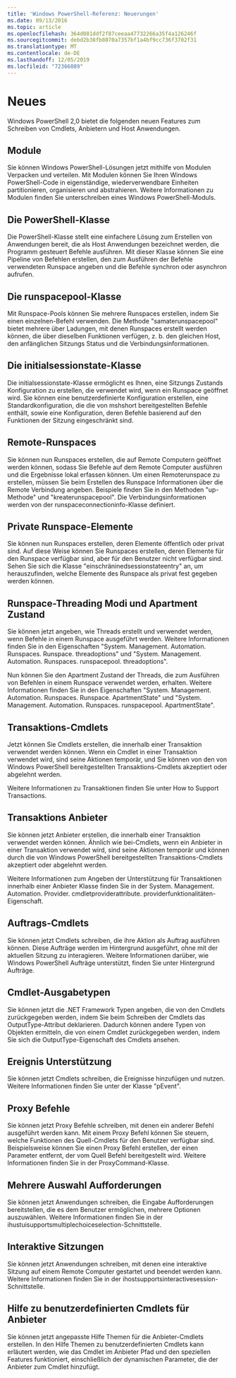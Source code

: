 ```yaml
---
title: 'Windows PowerShell-Referenz: Neuerungen'
ms.date: 09/13/2016
ms.topic: article
ms.openlocfilehash: 364d081ddf2f87ceeaa47732266a35f4a126246f
ms.sourcegitcommit: debd2b38fb8070a7357bf1a4bf9cc736f3702f31
ms.translationtype: MT
ms.contentlocale: de-DE
ms.lasthandoff: 12/05/2019
ms.locfileid: "72366089"
---
```

# <a name="whats-new"></a>Neues

Windows PowerShell 2,0 bietet die folgenden neuen Features zum Schreiben von Cmdlets, Anbietern und Host Anwendungen.

## <a name="modules"></a>Module

Sie können Windows PowerShell-Lösungen jetzt mithilfe von Modulen Verpacken und verteilen. Mit Modulen können Sie Ihren Windows PowerShell-Code in eigenständige, wiederverwendbare Einheiten partitionieren, organisieren und abstrahieren. Weitere Informationen zu Modulen finden Sie unterschreiben eines Windows PowerShell-Moduls.

## <a name="the-powershell-class"></a>Die PowerShell-Klasse

Die PowerShell-Klasse stellt eine einfachere Lösung zum Erstellen von Anwendungen bereit, die als Host Anwendungen bezeichnet werden, die Programm gesteuert Befehle ausführen. Mit dieser Klasse können Sie eine Pipeline von Befehlen erstellen, den zum Ausführen der Befehle verwendeten Runspace angeben und die Befehle synchron oder asynchron aufrufen.

## <a name="the-runspacepool-class"></a>Die runspacepool-Klasse

Mit Runspace-Pools können Sie mehrere Runspaces erstellen, indem Sie einen einzelnen-Befehl verwenden. Die Methode "samaterunspacepool" bietet mehrere über Ladungen, mit denen Runspaces erstellt werden können, die über dieselben Funktionen verfügen, z. b. den gleichen Host, den anfänglichen Sitzungs Status und die Verbindungsinformationen.

## <a name="the-initialsessionstate-class"></a>Die initialsessionstate-Klasse

Die initialsessionstate-Klasse ermöglicht es Ihnen, eine Sitzungs Zustands Konfiguration zu erstellen, die verwendet wird, wenn ein Runspace geöffnet wird. Sie können eine benutzerdefinierte Konfiguration erstellen, eine Standardkonfiguration, die die von mshshort bereitgestellten Befehle enthält, sowie eine Konfiguration, deren Befehle basierend auf den Funktionen der Sitzung eingeschränkt sind.

## <a name="remote-runspaces"></a>Remote-Runspaces

Sie können nun Runspaces erstellen, die auf Remote Computern geöffnet werden können, sodass Sie Befehle auf dem Remote Computer ausführen und die Ergebnisse lokal erfassen können. Um einen Remoterunspace zu erstellen, müssen Sie beim Erstellen des Runspace Informationen über die Remote Verbindung angeben. Beispiele finden Sie in den Methoden "up-Methode" und "kreaterunspacepool". Die Verbindungsinformationen werden von der runspaceconnectioninfo-Klasse definiert.

## <a name="private-runspace-elements"></a>Private Runspace-Elemente

Sie können nun Runspaces erstellen, deren Elemente öffentlich oder privat sind. Auf diese Weise können Sie Runspaces erstellen, deren Elemente für den Runspace verfügbar sind, aber für den Benutzer nicht verfügbar sind. Sehen Sie sich die Klasse "einschräninedsessionstateentry" an, um herauszufinden, welche Elemente des Runspace als privat fest gegeben werden können.

## <a name="runspace-threading-modes-and-apartment-state"></a>Runspace-Threading Modi und Apartment Zustand

Sie können jetzt angeben, wie Threads erstellt und verwendet werden, wenn Befehle in einem Runspace ausgeführt werden. Weitere Informationen finden Sie in den Eigenschaften "System. Management. Automation. Runspaces. Runspace. threadoptions" und "System. Management. Automation. Runspaces. runspacepool. threadoptions".

Nun können Sie den Apartment Zustand der Threads, die zum Ausführen von Befehlen in einem Runspace verwendet werden, erhalten. Weitere Informationen finden Sie in den Eigenschaften "System. Management. Automation. Runspaces. Runspace. ApartmentState" und "System. Management. Automation. Runspaces. runspacepool. ApartmentState".

## <a name="transaction-cmdlets"></a>Transaktions-Cmdlets

Jetzt können Sie Cmdlets erstellen, die innerhalb einer Transaktion verwendet werden können. Wenn ein Cmdlet in einer Transaktion verwendet wird, sind seine Aktionen temporär, und Sie können von den von Windows PowerShell bereitgestellten Transaktions-Cmdlets akzeptiert oder abgelehnt werden.

Weitere Informationen zu Transaktionen finden Sie unter How to Support Transactions.

## <a name="transaction-provider"></a>Transaktions Anbieter

Sie können jetzt Anbieter erstellen, die innerhalb einer Transaktion verwendet werden können. Ähnlich wie bei-Cmdlets, wenn ein Anbieter in einer Transaktion verwendet wird, sind seine Aktionen temporär und können durch die von Windows PowerShell bereitgestellten Transaktions-Cmdlets akzeptiert oder abgelehnt werden.

Weitere Informationen zum Angeben der Unterstützung für Transaktionen innerhalb einer Anbieter Klasse finden Sie in der System. Management. Automation. Provider. cmdletproviderattribute. providerfunktionalitäten-Eigenschaft.

## <a name="job-cmdlets"></a>Auftrags-Cmdlets

Sie können jetzt Cmdlets schreiben, die ihre Aktion als Auftrag ausführen können. Diese Aufträge werden im Hintergrund ausgeführt, ohne mit der aktuellen Sitzung zu interagieren. Weitere Informationen darüber, wie Windows PowerShell Aufträge unterstützt, finden Sie unter Hintergrund Aufträge.

## <a name="cmdlet-output-types"></a>Cmdlet-Ausgabetypen

Sie können jetzt die .NET Framework Typen angeben, die von den Cmdlets zurückgegeben werden, indem Sie beim Schreiben der Cmdlets das OutputType-Attribut deklarieren. Dadurch können andere Typen von Objekten ermitteln, die von einem Cmdlet zurückgegeben werden, indem Sie sich die OutputType-Eigenschaft des Cmdlets ansehen.

## <a name="event-support"></a>Ereignis Unterstützung

Sie können jetzt Cmdlets schreiben, die Ereignisse hinzufügen und nutzen. Weitere Informationen finden Sie unter der Klasse "pEvent".

## <a name="proxy-commands"></a>Proxy Befehle

Sie können jetzt Proxy Befehle schreiben, mit denen ein anderer Befehl ausgeführt werden kann. Mit einem Proxy Befehl können Sie steuern, welche Funktionen des Quell-Cmdlets für den Benutzer verfügbar sind. Beispielsweise können Sie einen Proxy Befehl erstellen, der einen Parameter entfernt, der vom Quell Befehl bereitgestellt wird. Weitere Informationen finden Sie in der ProxyCommand-Klasse.

## <a name="multiple-choice-prompts"></a>Mehrere Auswahl Aufforderungen

Sie können jetzt Anwendungen schreiben, die Eingabe Aufforderungen bereitstellen, die es dem Benutzer ermöglichen, mehrere Optionen auszuwählen. Weitere Informationen finden Sie in der ihustuisupportsmultiplechoiceselection-Schnittstelle.

## <a name="interactive-sessions"></a>Interaktive Sitzungen

Sie können jetzt Anwendungen schreiben, mit denen eine interaktive Sitzung auf einem Remote Computer gestartet und beendet werden kann.
Weitere Informationen finden Sie in der ihostsupportsinteractivesession-Schnittstelle.

## <a name="custom-cmdlet-help-for-providers"></a>Hilfe zu benutzerdefinierten Cmdlets für Anbieter

Sie können jetzt angepasste Hilfe Themen für die Anbieter-Cmdlets erstellen. In den Hilfe Themen zu benutzerdefinierten Cmdlets kann erläutert werden, wie das Cmdlet im Anbieter Pfad und den speziellen Features funktioniert, einschließlich der dynamischen Parameter, die der Anbieter zum Cmdlet hinzufügt.
